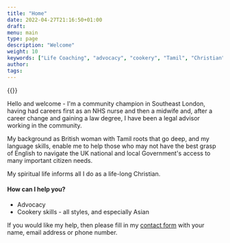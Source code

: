 ```yaml
---
title: "Home"
date: 2022-04-27T21:16:50+01:00
draft:
menu: main
type: page
description: "Welcome"
weight: 10
keywords: ["Life Coaching", "advocacy", "cookery", "Tamil", "Christian"] 
author:
tags:
---
```


{{<floatimageright img="img/nalinie_portrait_250.jpg" text="Nalinie Santhamoorthy">}}

Hello and welcome - I'm a community champion in Southeast London, having had careers first as an NHS nurse and then a midwife and, after a career change and gaining a law degree, I have been a legal advisor working in the community. 

My background as British woman with Tamil roots that go deep, and my language skills, enable me to help those who may not have the best grasp of English to navigate the UK national and local Government's access to many important citizen needs. 

My spiritual life informs all I do as a life-long Christian. 

#### How can I help you?
  - Advocacy 
  - Cookery skills - all styles, and especially Asian

If you would like my help, then please fill in my [contact form](formnotfound) with your name, email address or phone number.

